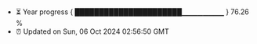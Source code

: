 - ⏳ Year progress { ██████████████████████▁▁▁▁▁▁▁▁ } 76.26 %
- ⏰ Updated on Sun, 06 Oct 2024 02:56:50 GMT

